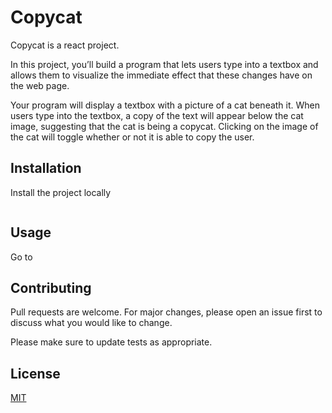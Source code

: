 # Copycat

Copycat is a react project.

In this project, you’ll build a program that lets users type into a textbox and allows them to visualize the immediate effect that these changes have on the web page.

Your program will display a textbox with a picture of a cat beneath it. When users type into the textbox, a copy of the text will appear below the cat image, suggesting that the cat is being a copycat. Clicking on the image of the cat will toggle whether or not it is able to copy the user.

## Installation

Install the project locally
```bash

```

## Usage
Go to 


## Contributing
Pull requests are welcome. For major changes, please open an issue first to discuss what you would like to change.

Please make sure to update tests as appropriate.

## License
[MIT](https://choosealicense.com/licenses/mit/)
